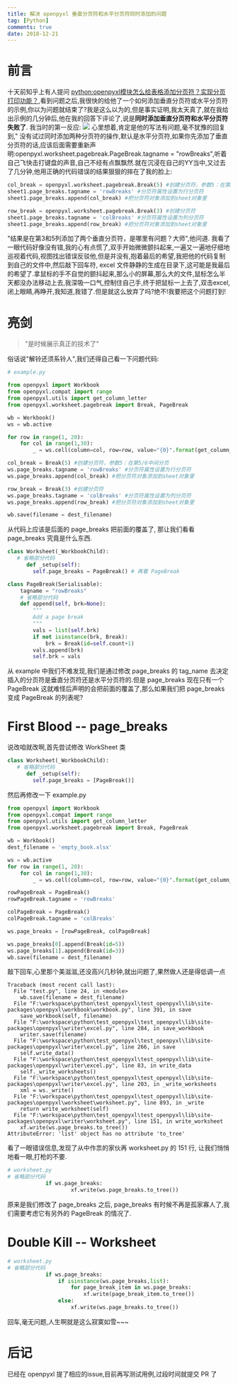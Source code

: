 ```yaml
---
title: 解决 openpyxl 垂直分页符和水平分页符同时添加的问题
tag: [Python]
comments: true
date: 2018-12-21
---
```



# 前言

十天前知乎上有人提问 [python:openpyxl模块怎么给表格添加分页符？实现分页打印功能？](https://www.zhihu.com/question/305289263/answer/549313223),看到问题之后,我很快的给他了一个如何添加垂直分页符或水平分页符的示例,你以为问题就结束了?我是这么以为的,但是事实证明,我太天真了,就在我给出示例的几分钟后,他在我的回答下评论了,说是**同时添加垂直分页符和水平分页符失败了**.
我当时的第一反应:
![](http://ww1.sinaimg.cn/large/006wYWbGly1fyegeyuiomj30j60j63z8.jpg)
心里想着,肯定是他的写法有问题,毫不犹豫的回复到," 没有试过同时添加两种分页符的操作,默认是水平分页符,如果你先添加了垂直分页符的话,应该后面需要重新声明:openpyxl.worksheet.pagebreak.PageBreak.tagname = "rowBreaks",听着自己飞快击打键盘的声音,自己不经有点飘飘然.就在沉浸在自己的YY当中,又过去了几分钟,他用正确的代码错误的结果狠狠的摔在了我的脸上:

```python
col_break = openpyxl.worksheet.pagebreak.Break(5) #创建分页符，参数5：在第5/6中间分页
sheet1.page_breaks.tagname = 'rowBreaks' #分页符属性设置为行分页符
sheet1.page_breaks.append(col_break) #把分页符对象添加到sheet对象里

row_break = openpyxl.worksheet.pagebreak.Break(3) #创建分页符
sheet1.page_breaks.tagname = 'colBreaks' #分页符属性设置为列分页符
sheet1.page_breaks.append(row_break) #把分页符对象添加到sheet对象里
```

"结果是在第3和5列添加了两个垂直分页符，是哪里有问题？大师",他问道.  我看了一眼代码好像没有错,我的心有点慌了,双手开始微微颤抖起来,一遍又一遍地仔细地巡视着代码,视图找出错误反驳他,但是并没有,抱着最后的希望,我把他的代码复制到自己的文件中,然后敲下回车符, excel 文件静静的生成在目录下,这可能是我最后的希望了.拿鼠标的手不自觉的颤抖起来,那么小的屏幕,那么大的文件,鼠标怎么半天都没办法移动上去,我深吸一口气,控制住自己手,终于把鼠标一上去了,双击excel,闭上眼睛,再睁开,我知道,我错了.但是就这么放弃了吗?绝不!我要把这个问题打到!

# 亮剑

> "是时候展示真正的技术了"

俗话说"解铃还须系铃人",我们还得自己看一下问题代码:

```python
# example.py

from openpyxl import Workbook
from openpyxl.compat import range
from openpyxl.utils import get_column_letter
from openpyxl.worksheet.pagebreak import Break, PageBreak

wb = Workbook()
ws = wb.active

for row in range(1, 20):
    for col in range(1,30):
        _ = ws.cell(column=col, row=row, value="{0}".format(get_column_letter(col)))

col_break = Break(5) #创建分页符，参数5：在第5/6中间分页
ws.page_breaks.tagname = 'rowBreaks' #分页符属性设置为行分页符
ws.page_breaks.append(col_break) #把分页符对象添加到sheet对象里

row_break = Break(3) #创建分页符
ws.page_breaks.tagname = 'colBreaks' #分页符属性设置为列分页符
ws.page_breaks.append(row_break) #把分页符对象添加到sheet对象里

wb.save(filename = dest_filename) 
```


从代码上应该是后面的 page_breaks 把前面的覆盖了, 那让我们看看 page_breaks 究竟是什么东西.

```python
class Worksheet(_WorkbookChild):
   # 省略部分代码
      def _setup(self):
        self.page_breaks = PageBreak() # 再看 PageBreak

class PageBreak(Serialisable):
    tagname = "rowBreaks"
    # 省略部分代码
    def append(self, brk=None):
        """
        Add a page break
        """
        vals = list(self.brk)
        if not isinstance(brk, Break):
            brk = Break(id=self.count+1)
        vals.append(brk)
        self.brk = vals
```

从 example 中我们不难发现,我们是通过修改 page_breaks 的 tag_name 去决定插入的分页符是垂直分页符还是水平分页符的.但是 page_breaks 现在只有一个 PageBreak 这就难怪后声明的会把前面的覆盖了,那么如果我们把 page_breaks 变成 PageBreak 的列表呢?

# First Blood -- page_breaks

说改咱就改啊,首先尝试修改 WorkSheet 类

```python
class Worksheet(_WorkbookChild):
   # 省略部分代码
      def _setup(self):
        self.page_breaks = [PageBreak()]
```

然后再修改一下 example.py

```python
from openpyxl import Workbook
from openpyxl.compat import range
from openpyxl.utils import get_column_letter
from openpyxl.worksheet.pagebreak import Break, PageBreak

wb = Workbook()
dest_filename = 'empty_book.xlsx'

ws = wb.active
for row in range(1, 20):
    for col in range(1,30):
        _ = ws.cell(column=col, row=row, value="{0}".format(get_column_letter(col)))

rowPageBreak = PageBreak()
rowPageBreak.tagname = 'rowBreaks'

colPageBreak = PageBreak()
colPageBreak.tagname = 'colBreaks'

ws.page_breaks = [rowPageBreak, colPageBreak] 

ws.page_breaks[0].append(Break(id=5))  
ws.page_breaks[1].append(Break(id=3))
wb.save(filename = dest_filename)
```

敲下回车,心里那个美滋滋,还没高兴几秒钟,就出问题了,果然做人还是得低调一点

```
Traceback (most recent call last):
  File "test.py", line 24, in <module>
    wb.save(filename = dest_filename)
  File "F:\workspace\python\test_openpyxl\test_openpyxl\lib\site-packages\openpyxl\workbook\workbook.py", line 391, in save
    save_workbook(self, filename)
  File "F:\workspace\python\test_openpyxl\test_openpyxl\lib\site-packages\openpyxl\writer\excel.py", line 284, in save_workbook
    writer.save(filename)
  File "F:\workspace\python\test_openpyxl\test_openpyxl\lib\site-packages\openpyxl\writer\excel.py", line 266, in save
    self.write_data()
  File "F:\workspace\python\test_openpyxl\test_openpyxl\lib\site-packages\openpyxl\writer\excel.py", line 83, in write_data
    self._write_worksheets()
  File "F:\workspace\python\test_openpyxl\test_openpyxl\lib\site-packages\openpyxl\writer\excel.py", line 203, in _write_worksheets
    xml = ws._write()
  File "F:\workspace\python\test_openpyxl\test_openpyxl\lib\site-packages\openpyxl\worksheet\worksheet.py", line 893, in _write
    return write_worksheet(self)
  File "F:\workspace\python\test_openpyxl\test_openpyxl\lib\site-packages\openpyxl\writer\worksheet.py", line 151, in write_worksheet
    xf.write(ws.page_breaks.to_tree())
AttributeError: 'list' object has no attribute 'to_tree'
```

看了一眼错误信息,发现了从中作祟的家伙再 worksheet.py 的 151 行, 让我们悄悄地看一眼,打枪的不要.

```python 
# worksheet.py
# 省略部分代码
            if ws.page_breaks:
                    xf.write(ws.page_breaks.to_tree())
```

原来是我们修改了 page_breaks 之后, page_breaks 有时候不再是孤家寡人了,我们需要考虑它有另外的 PageBreak 的情况了.

# Double Kill -- Worksheet

```python
# worksheet.py
# 省略部分代码
            if ws.page_breaks:
                if isinstance(ws.page_breaks,list):
                    for page_break_item in ws.page_breaks:
                        xf.write(page_break_item.to_tree())
                else:
                    xf.write(ws.page_breaks.to_tree())
```
回车,毫无问题,人生啊就是这么寂寞如雪~~~

# 后记

已经在 openpyxl 提了相应的issue,目前再写测试用例,过段时间就提交 PR 了